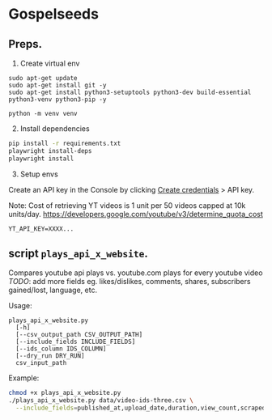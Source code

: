 # Gospelseeds


## Preps.

1. Create virtual env

```shell
sudo apt-get update
sudo apt-get install git -y
sudo apt-get install python3-setuptools python3-dev build-essential python3-venv python3-pip -y

python -m venv venv
```

2. Install dependencies

```bash
pip install -r requirements.txt
playwright install-deps
playwright install
```

3. Setup envs

Create an API key in the Console by clicking [Create credentials](https://console.cloud.google.com/apis/credentials)  > API key. 

Note: Cost of retrieving YT videos is 1 unit per 50 videos capped at 10k units/day.
https://developers.google.com/youtube/v3/determine_quota_cost


```shell
YT_API_KEY=XXXX...
```


## script `plays_api_x_website`.

Compares youtube api plays vs. youtube.com plays for every youtube video \
*TODO*: add more fields eg. likes/dislikes, comments, shares, subscribers gained/lost, language, etc. 

Usage: 
```
plays_api_x_website.py 
  [-h] 
  [--csv_output_path CSV_OUTPUT_PATH] 
  [--include_fields INCLUDE_FIELDS]
  [--ids_column IDS_COLUMN] 
  [--dry_run DRY_RUN] 
  csv_input_path
```

Example:
```bash
chmod +x plays_api_x_website.py
./plays_api_x_website.py data/video-ids-three.csv \
  --include_fields=published_at,upload_date,duration,view_count,scraped_published_at,scraped_upload_date,scraped_upload_date,scraped_duration,scraped_view_count
```
